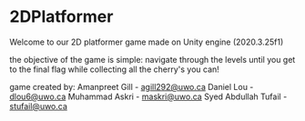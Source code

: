 # 2DPlatformer
 Welcome to our 2D platformer game made on Unity engine (2020.3.25f1)

the objective of the game is simple:
navigate through the levels until you get to the final flag while collecting all the cherry's you can!

game created by:
Amanpreet Gill - agill292@uwo.ca
Daniel Lou - dlou6@uwo.ca
Muhammad Askri - maskri@uwo.ca
Syed Abdullah Tufail - stufail@uwo.ca
